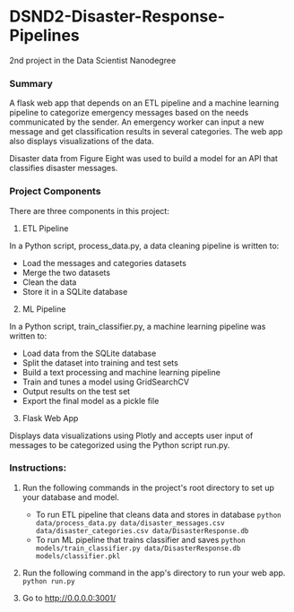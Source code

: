 # DSND2-Disaster-Response-Pipelines
2nd project in the Data Scientist Nanodegree

### Summary
A flask web app that depends on an ETL pipeline and a machine learning pipeline to categorize emergency messages based on the needs communicated by the sender. An emergency worker can input a new message and get classification results in several categories. The web app also displays visualizations of the data.

Disaster data from Figure Eight was used to build a model for an API that classifies disaster messages.

### Project Components
There are three components in this project:

1. ETL Pipeline

In a Python script, process_data.py, a data cleaning pipeline is written to:

- Load the messages and categories datasets
- Merge the two datasets
- Clean the data
- Store it in a SQLite database

2. ML Pipeline

In a Python script, train_classifier.py, a machine learning pipeline was written to:

- Load data from the SQLite database
- Split the dataset into training and test sets
- Build a text processing and machine learning pipeline
- Train and tunes a model using GridSearchCV
- Output results on the test set
- Export the final model as a pickle file

3. Flask Web App

Displays data visualizations using Plotly and accepts user input of messages to be categorized using the Python script run.py.

### Instructions:
1. Run the following commands in the project's root directory to set up your database and model.

    - To run ETL pipeline that cleans data and stores in database
        `python data/process_data.py data/disaster_messages.csv data/disaster_categories.csv data/DisasterResponse.db`
    - To run ML pipeline that trains classifier and saves
        `python models/train_classifier.py data/DisasterResponse.db models/classifier.pkl`

2. Run the following command in the app's directory to run your web app.
    `python run.py`

3. Go to http://0.0.0.0:3001/
